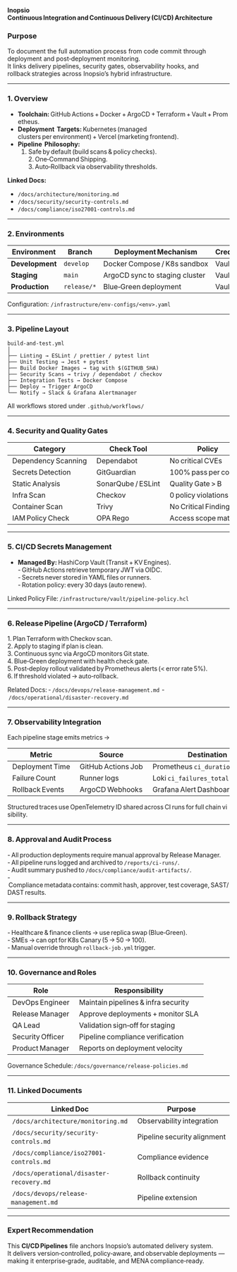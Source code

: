 **Inopsio Continuous Integration and Continuous Delivery (CI/CD) Architecture**

### Purpose  
To document the full automation process from code commit through deployment and post‑deployment monitoring.  
It links delivery pipelines, security gates, observability hooks, and rollback strategies across Inopsio’s hybrid infrastructure.

***

### 1. Overview  

- **Toolchain:** GitHub Actions + Docker + ArgoCD + Terraform + Vault + Prometheus.  
- **Deployment  Targets:** Kubernetes (managed clusters per environment) + Vercel (marketing frontend).  
- **Pipeline  Philosophy:**  
  1. Safe by default (build scans & policy checks).  
  2. One‑Command Shipping.  
  3. Auto‑Rollback via observability thresholds.  

**Linked Docs:**  
- `/docs/architecture/monitoring.md`  
- `/docs/security/security-controls.md`  
- `/docs/compliance/iso27001-controls.md`

***

### 2. Environments  

| Environment | Branch | Deployment Mechanism | Credentials Source | Notes |
|--------------|---------|---------------------|--------------------|-------|
| **Development** | `develop` | Docker Compose / K8s sandbox | Vault dev role | Auto build per PR |
| **Staging** | `main` | ArgoCD sync to staging cluster | Vault staging role | Full test run + pre‑prod |
| **Production** | `release/*` | Blue‑Green deployment | Vault prod role | Manual approval gates |

Configuration: `/infrastructure/env-configs/<env>.yaml`

***

### 3. Pipeline Layout  

```
build-and-test.yml
│
├── Linting → ESLint / prettier / pytest lint
├── Unit Testing → Jest + pytest
├── Build Docker Images → tag with $(GITHUB_SHA)
├── Security Scans → trivy / dependabot / checkov
├── Integration Tests → Docker Compose
├── Deploy → Trigger ArgoCD
└── Notify → Slack & Grafana Alertmanager
```

All workflows stored under `.github/workflows/`

***

### 4. Security and Quality Gates  

| Category | Check Tool | Policy | Result Target |
|-----------|-------------|---------|---------------|
| Dependency Scanning | Dependabot | No critical CVEs | ✅ Required before merge |
| Secrets Detection | GitGuardian | 100% pass per commit | ✅ |
| Static Analysis | SonarQube / ESLint | Quality Gate > B | ✅ |
| Infra Scan | Checkov | 0 policy violations | ✅ |
| Container Scan | Trivy | No Critical Findings | ✅ |
| IAM Policy Check | OPA Rego | Access scope match | Auto‑approve |

***

### 5. CI/CD Secrets Management  

- **Managed By:** HashiCorp Vault (Transit + KV Engines).  
- GitHub Actions retrieve temporary JWT via OIDC.  
- Secrets never stored in YAML files or runners.  
- Rotation policy: every 30 days (auto renew).  

Linked Policy File: `/infrastructure/vault/pipeline-policy.hcl`

***

### 6. Release Pipeline (ArgoCD / Terraform)  

1. Plan Terraform with Checkov scan.  
2. Apply to staging if plan is clean.  
3. Continuous sync via ArgoCD monitors Git state.  
4. Blue‑Green deployment with health check gate.  
5. Post‑deploy rollout validated by Prometheus alerts (< error rate 5%).  
6. If threshold violated → auto‑rollback.  

Related Docs: - `/docs/devops/release-management.md`  - `/docs/operational/disaster-recovery.md`

***

### 7. Observability Integration  

 Each pipeline stage emits metrics →  

| Metric | Source | Destination |
|---------|---------|--------------|
| Deployment Time | GitHub Actions Job | Prometheus `ci_duration_seconds` |
| Failure Count | Runner logs | Loki `ci_failures_total` |
| Rollback Events | ArgoCD Webhooks | Grafana Alert Dashboard |

Structured traces use OpenTelemetry ID shared across CI runs for full chain visibility.

***

### 8. Approval and Audit Process  

- All production deployments require manual approval by Release Manager.  
- All pipeline runs logged and archived to `/reports/ci-runs/`.  
- Audit summary pushed to `/docs/compliance/audit-artifacts/`.  
- Compliance metadata contains: commit hash, approver, test coverage, SAST/DAST results.  

***

### 9. Rollback Strategy  

- Healthcare & finance clients → use replica swap (Blue‑Green).  
- SMEs → can opt for K8s Canary (5 → 50 → 100).  
- Manual override through `rollback-job.yml` trigger.  

***

### 10. Governance and Roles  

| Role | Responsibility |
|-------|----------------|
| DevOps Engineer | Maintain pipelines & infra security |
| Release Manager | Approve deployments + monitor SLA |
| QA Lead | Validation sign‑off for staging |  
| Security Officer | Pipeline compliance verification |
| Product Manager | Reports on deployment velocity |

Governance Schedule: `/docs/governance/release-policies.md`

***

### 11. Linked Documents  

| Linked Doc | Purpose |
|-------------|----------|
| `/docs/architecture/monitoring.md` | Observability integration |
| `/docs/security/security-controls.md` | Pipeline security alignment |
| `/docs/compliance/iso27001-controls.md` | Compliance evidence |
| `/docs/operational/disaster-recovery.md` | Rollback continuity |
| `/docs/devops/release-management.md` | Pipeline extension |

***

### Expert Recommendation  

This **CI/CD Pipelines** file anchors Inopsio’s automated delivery system.  
It delivers version‑controlled, policy‑aware, and observable deployments — making it enterprise‑grade, auditable, and MENA compliance‑ready.  